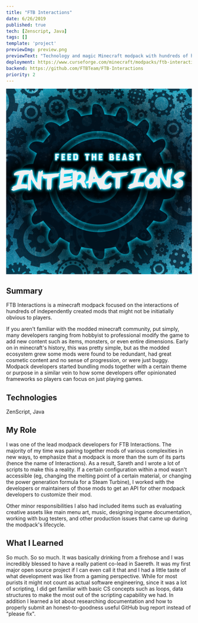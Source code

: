 ```yaml
---
title: "FTB Interactions"
date: 6/26/2019
published: true
tech: [Zenscript, Java]
tags: []
template: 'project'
previewImg: preview.png
previewText: "Technology and magic Minecraft modpack with hundreds of hours of additional modded content that specifically focuses on cross-mod interactions to solve new engineering challenges, defeat buffed mobs, and flip the traditional progression pack paradigm on it's head."
deployment: https://www.curseforge.com/minecraft/modpacks/ftb-interactions
backend: https://github.com/FTBTeam/FTB-Interactions
priority: 2
---
```


![Logo](.\preview.png)

## Summary

FTB Interactions is a minecraft modpack focused on the interactions of hundreds of independently created mods that might not be initiatially obvious to players. 

If you aren't familiar with the modded minecraft community, put simply, many developers ranging from hobbyist to professional modify the game to add new content such as items, monsters, or even entire dimensions. Early on in minecraft's history, this was pretty simple, but as the modded ecosystem grew some mods were found to be redundant, had great cosmetic content and no sense of progression, or were just buggy. Modpack developers started bundling mods together with a certain theme or purpose in a similar vein to how some developers offer opinionated frameworks so players can focus on just playing games.

## Technologies

ZenScript, Java

## My Role

I was one of the lead modpack developers for FTB Interactions. The majority of my time was pairing together mods of various complexities in new ways, to emphasize that a modpack is more than the sum of its parts (hence the name of Interactions). As a result, Sareth and I wrote a lot of scripts to make this a reality. If a certain configuration within a mod wasn't accessible (eg, changing the melting point of a certain material, or changing the power generation formula for a Steam Turbine), I worked with the developers or maintainers of those mods to get an API for other modpack developers to customize their mod.

Other minor responsibilities I also had included items such as evaluating creative assets like main menu art, music, designing ingame documentation, working with bug testers, and other production issues that came up during the modpack's lifecycle.

## What I Learned

So much. So so much. It was basically drinking from a firehose and I was incredibly blessed to have a really patient co-lead in Saereth. It was my first major open source project if I can even call it that and I had a little taste of what development was like from a gaming perspective. While for most purists it might not count as actual software engineering, since it was a lot of scripting, I did get familiar with basic CS concepts such as loops, data structures to make the most out of the scripting capability we had. In addition I learned a lot about researching documentation and how to properly submit an honest-to-goodness useful GitHub bug report instead of "please fix".
